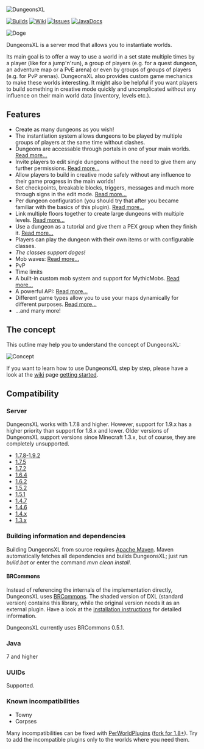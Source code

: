 ![DungeonsXL](http://feuerstern.bplaced.net/ressourcen/logos/DungeonsXL.png)

[![Builds](http://feuerstern.bplaced.net/ressourcen/buttons/Builds.png)](http://feuerstern.bplaced.net/repo/io/github/dre2n/dungeonsxl)
[![Wiki](http://feuerstern.bplaced.net/ressourcen/buttons/Wiki.png)](../../wiki/)
[![Issues](http://feuerstern.bplaced.net/ressourcen/buttons/Issues.png)](../../issues/)
[![JavaDocs](http://feuerstern.bplaced.net/ressourcen/buttons/JavaDocs.png)](http://feuerstern.bplaced.net/javadocs/dxl/)

![Doge](https://i.imgflip.com/vtpyi.jpg)

DungeonsXL is a server mod that allows you to instantiate worlds.

Its main goal is to offer a way to use a world in a set state multiple times by a player (like for a jump'n'run), a group of players (e.g. for a quest dungeon, an adventure map or a PvE arena) or even by groups of groups of players (e.g. for PvP arenas).
DungeonsXL also provides custom game mechanics to make these worlds interesting. It might also be helpful if you want players to build something in creative mode quickly and uncomplicated without any influence on their main world data (inventory, levels etc.).

## Features
* Create as many dungeons as you wish!
* The instantiation system allows dungeons to be played by multiple groups of players at the same time without clashes.
* Dungeons are accessable through portals in one of your main worlds. [Read more...](../../wiki/getting-started#entering-the-dungeon)
* Invite players to edit single dungeons without the need to give them any further permissions. [Read more...](../../wiki/getting-started#editing-the-map)
* Allow players to build in creative mode safely without any influence to their game progress in the main worlds!
* Set checkpoints, breakable blocks, triggers, messages and much more through signs in the edit mode. [Read more...](../../wiki/signs)
* Per dungeon configuration (you should try that after you became familiar with the basics of this plugin). [Read more...](../../wiki/dungeon-configuration)
* Link multiple floors together to create large dungeons with multiple levels. [Read more...](../../wiki/getting-started#advanced-multi-floor-dungeons-mfds)
* Use a dungeon as a tutorial and give them a PEX group when they finish it. [Read more...](../../wiki/main-configuration)
* Players can play the dungeon with their own items or with configurable classes.
* _The classes support doges!_
* Mob waves: [Read more...](../../wiki/signs#wave)
* PvP
* Time limits
* A built-in custom mob system and support for MythicMobs. [Read more...](../../wiki/signs#mob)
* A powerful API: [Read more...](../../wiki/api-tutorial)
* Different game types allow you to use your maps dynamically for different purposes. [Read more...](../../wiki/game-types)
* ...and many more!


## The concept

This outline may help you to understand the concept of DungeonsXL:

![Concept](http://feuerstern.bplaced.net/ressourcen/DXLSigns/concept.png)

If you want to learn how to use DungeonsXL step by step, please have a look at the [wiki](../../wiki) page [getting started](../../wiki/getting-started).


## Compatibility
### Server
DungeonsXL works with 1.7.8 and higher. However, support for 1.9.x has a higher priority than support for 1.8.x and lower.
Older versions of DungeonsXL support versions since Minecraft 1.3.x, but of course, they are completely unsupported.
* [1.7.8-1.9.2](../../tree/master)
* [1.7.5](../../tree/50f772d14281bfe278dba2559d1758cc459c1a30)
* [1.7.2](../../tree/eccf82b7335dfb0723e3cd37a57df1a968ea7842)
* [1.6.4](../../tree/780145cf783ea76fe1bfee04cf89216bd4f92e1d)
* [1.6.2](../../tree/fcc27ca35caccb2b849c8f9de4ae212d875dc9a9)
* [1.5.2](../../tree/08a8b31da0c88e6c4d4f3f4cce5b38cd0f72f447)
* [1.5.1](../../tree/992542ec0f307ddfd48861c5391feb40610c4f20)
* [1.4.7](../../tree/90a625cae0acc8a2ce57d0856a8e731a81f02729)
* [1.4.6](../../tree/bf34312f30ccab48d64bce03ed7979863a8151cf)
* [1.4.x](../../tree/3cf96c5f25eada06a434db7753ec22a34ffa4d78)
* [1.3.x](../../tree/15effb1071b3c36bca68352c5ddb6469bcbead10)

### Building information and dependencies
Building DungeonsXL from source requires [Apache Maven](https://maven.apache.org/).
Maven automatically fetches all dependencies and builds DungeonsXL; just run _build.bat_ or enter the command _mvn clean install_.

#### BRCommons
Instead of referencing the internals of the implementation directly, DungeonsXL uses [BRCommons](https://github.com/DRE2N/BRCommons).
The shaded version of DXL (standard version) contains this library, while the original version needs it as an external plugin.
Have a look at the [installation instructions](../../wiki/getting-started#installation) for detailed information.

DungeonsXL currently uses BRCommons 0.5.1.

### Java
7 and higher

### UUIDs
Supported.

### Known incompatibilities
* Towny
* Corpses

Many incompatibilities can be fixed with [PerWorldPlugins](http://dev.bukkit.org/bukkit-plugins/perworldplugins/) ([fork for 1.8+](https://www.spigotmc.org/resources/perworldplugins-unofficial-update-version.6454/)).
Try to add the incompatible plugins only to the worlds where you need them.
